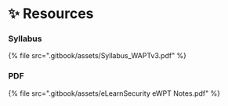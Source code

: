 # ✨ Resources



### Syllabus

{% file src=".gitbook/assets/Syllabus_WAPTv3.pdf" %}

### PDF

{% file src=".gitbook/assets/eLearnSecurity eWPT Notes.pdf" %}
